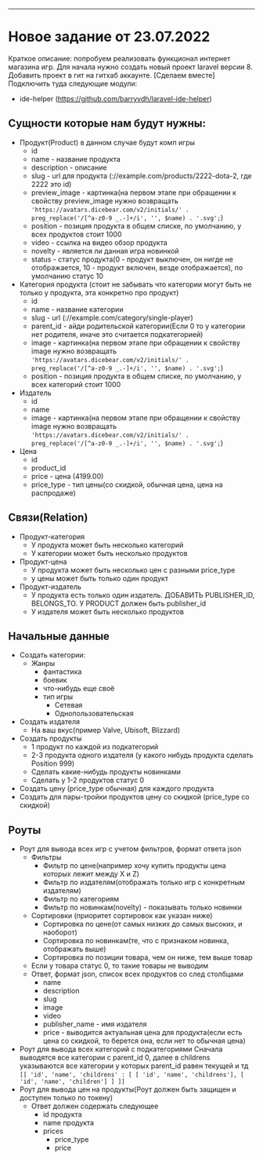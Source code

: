 
----------------------------------------------------------------
# Новое задание от 23.07.2022
Краткое описание: попробуем реализовать функционал интернет магазина игр.
Для начала нужно создать новый проект laravel версии 8.
Добавить проект в гит на гитхаб аккаунте. [Сделаем вместе]
Подключить туда следующие модули:
* ide-helper (https://github.com/barryvdh/laravel-ide-helper)

## Сущности которые нам будут нужны:
* Продукт(Product) в данном случае будут комп игры
  * id
  * name - название продукта
  * description - описание
  * slug - url для продукта (://example.com/products/2222-dota-2, где 2222 это id)
  * preview_image - картинка(на первом этапе при обращении к свойству preview_image нужно возвращать `'https://avatars.dicebear.com/v2/initials/' . preg_replace('/[^a-z0-9 _.-]+/i', '', $name) . '.svg';`)
  * position - позиция продукта в общем списке, по умолчанию, у всех продуктов стоит 1000
  * video - ссылка на видео обзор продукта
  * novelty - является ли данная игра новинкой
  * status - статус продукта(0 - продукт выключен, он нигде не отображается, 10 - продукт включен, везде отображается), по умолчанию статус 10
* Категория продукта (стоит не забывать что категории могут быть не только у продукта, эта конкретно про продукт)
  * id
  * name - название категории
  * slug - url (://example.com/category/single-player)
  * parent_id - айди родительской категории(Если 0 то у категории нет родителя, иначе это считается подкатегорией)
  * image - картинка(на первом этапе при обращении к свойству image нужно возвращать `'https://avatars.dicebear.com/v2/initials/' . preg_replace('/[^a-z0-9 _.-]+/i', '', $name) . '.svg';`)
  * position - позиция продукта в общем списке, по умолчанию, у всех категорий стоит 1000
* Издатель
  * id
  * name
  * image - картинка(на первом этапе при обращении к свойству image нужно возвращать `'https://avatars.dicebear.com/v2/initials/' . preg_replace('/[^a-z0-9 _.-]+/i', '', $name) . '.svg';`)
* Цена
  * id
  * product_id
  * price - цена (4199.00)
  * price_type - тип цены(со скидкой, обычная цена, цена на распродаже)

## Связи(Relation)
* Продукт-категория
  * У продукта может быть несколько категорий
  * У категории может быть несколько продуктов
* Продукт-цена
  * У продукта может быть несколько цен с разными price_type
  * у цены может быть только один продукт
* Продукт-издатель
  * У продукта есть только один издатель. ДОБАВИТЬ PUBLISHER_ID, BELONGS_TO. У PRODUCT должен быть publisher_id
  * У издателя может быть несколько продуктов

## Начальные данные
* Создать категории:
  * Жанры
    * фантастика
    * боевик
    * что-нибудь еще своё
    * тип игры
      * Сетевая
      * Однопользовательская
* Создать издателя 
  * На ваш вкус(пример Valve, Ubisoft, Blizzard)
* Создать продукты
  * 1 продукт по каждой из подкатегорий
  * 2-3 продукта одного издателя (у какого нибудь продукта сделать Position 999)
  * Сделать какие-нибудь продукты новинками
  * Сделать у 1-2 продуктов статус 0
* Создать цену (price_type обычная) для каждого продукта
* Создать для пары-тройки продуктов цену со скидкой (price_type со скидкой)

## Роуты
* Роут для вывода всех игр с учетом фильтров, формат ответа json
  * Фильтры
    * Фильтр по цене(например хочу купить продукты цена которых лежит между X и Z)
    * Фильтр по издателям(отображать только игр с конкретным издателям)
    * Фильтр по категориям
    * Фильтр по новинкам(novelty) - показывать только новинки
  * Сортировки (приоритет сортировок как указан ниже)
    * Сортировка по цене(от самых низких до самых высоких, и наоборот)
    * Сортировка по новинкам(те, что с признаком новинка, отображать выше)
    * Сортировка по позиции товара, чем он ниже, тем выше товар
  * Если у товара статус 0, то такие товары не выводим
  * Ответ, формат json, список всех продуктов со след столбцами
    * name
    * description
    * slug
    * image
    * video
    * publisher_name - имя издателя
    * price - выводится актуальная цена для продукта(если есть цена со скидкой, то берется она, если нет то обычная цена)
* Роут для вывода всех категорий с подкатегориями
Сначала выводятся все категории с parent_id 0, далее в childrens указываются все категории у которых parent_id равен текущей и тд
```[[ 'id', 'name', 'childrens' : [ [ 'id', 'name', 'childrens'], [ 'id', 'name', 'children'] ] ]]```
* Роут для вывода цен на продукты(Роут должен быть защищен и доступен только по токену)
  * Ответ должен содержать следующее
    * id продукта
    * name продукта
    * prices
      * price_type
      * price
